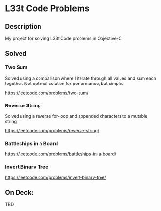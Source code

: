 # L33t Code Problems

## Description
My project for solving L33t Code problems in Objective-C

## Solved

### Two Sum
Solved using a comparison where I iterate through all values and sum each together.
Not optimal solution for performance, but simple.

https://leetcode.com/problems/two-sum/

### Reverse String
Solved using a reverse for-loop and appended characters to a mutable string

https://leetcode.com/problems/reverse-string/

### Battleships in a Board

https://leetcode.com/problems/battleships-in-a-board/

### Invert Binary Tree

https://leetcode.com/problems/invert-binary-tree/

## On Deck:

TBD
